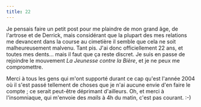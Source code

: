 ```yaml
---
title: 22
---
```


Je pensais faire un petit post pour me plaindre de mon grand âge, de l'artrose
et de Derrick, mais considérant que la plupart des mes relations me devancent
dans la course au cimetière il semble que cela ne soit malheureusement
malvenu. Tant pis. J'ai donc officiellement 22 ans, et toutes mes dents...
mais il faut que ça reste discret. Je suis en passe de rejoindre le mouvement
_La Jeunesse contre la Bière_, et je ne peux me compromettre.

Merci à tous les gens qui m'ont supporté durant ce cap qu'est l'année 2004 où
il s'est passé tellement de choses que je n'ai aucune envie d'en faire le
compte ; ce serait peut-être déprimant d'ailleurs. Oh, et merci à
l'insomniaque, qui m'envoie des _mails_ à 4h du matin, c'est pas courant. :-)

